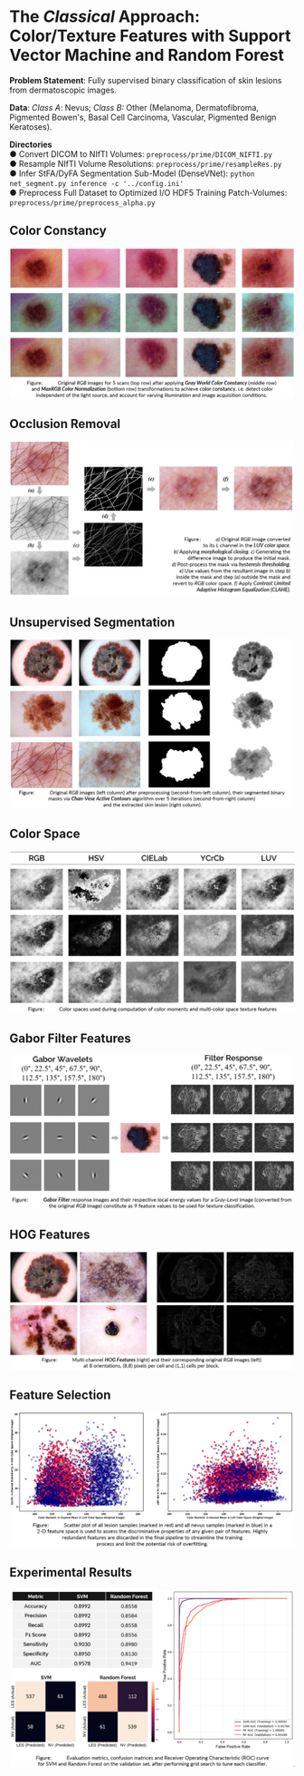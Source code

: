 # The *Classical* Approach: Color/Texture Features with Support Vector Machine and Random Forest
**Problem Statement**: Fully supervised binary classification of skin lesions from dermatoscopic images. 

**Data**: *Class A*: Nevus; *Class B:* Other (Melanoma, Dermatofibroma, Pigmented Bowen's, Basal Cell Carcinoma, Vascular, Pigmented Benign Keratoses). 
 
**Directories**  
  ● Convert DICOM to NIfTI Volumes: `preprocess/prime/DICOM_NIFTI.py`  
  ● Resample NIfTI Volume Resolutions: `preprocess/prime/resampleRes.py`  
  ● Infer StFA/DyFA Segmentation Sub-Model (DenseVNet): `python net_segment.py inference -c '../config.ini'`  
  ● Preprocess Full Dataset to Optimized I/O HDF5 Training Patch-Volumes: `preprocess/prime/preprocess_alpha.py`               


## Color Constancy  
![Color Constancy](reports/images/pre_wbcc.png)
   
    
## Occlusion Removal  
![Hair Removal](reports/images/occlusion_clahe.png)
  
    
## Unsupervised Segmentation 
![Unsupervised Segmentation](reports/images/segmentation_ac.png) 


## Color Space 
![Color Space](reports/images/colorspace.png)


## Gabor Filter Features
![Gabor Filter Features](reports/images/gabor.png)


## HOG Features 
![HOG Features](reports/images/hog.png) 


## Feature Selection
![Feature Selection](reports/images/feature_selection.png) 


## Experimental Results
![Experimental Results](reports/images/results.png)
